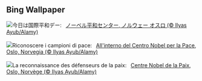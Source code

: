 ## Bing Wallpaper
![](https://www.bing.com/th?id=OHR.NobelNorway_JA-JP2271090168_UHD.jpg&w=1000)今日は国際平和デー:&nbsp;&ensp;[ノーベル平和センター, ノルウェー オスロ (© Ilyas Ayub/Alamy)](https://www.bing.com/th?id=OHR.NobelNorway_JA-JP2271090168_UHD.jpg)
<br><br/>
![](https://www.bing.com/th?id=OHR.NobelNorway_IT-IT6268753930_UHD.jpg&w=1000)Riconoscere i campioni di pace:&nbsp;&ensp;[All'interno del Centro Nobel per la Pace, Oslo, Norvegia (© Ilyas Ayub/Alamy)](https://www.bing.com/th?id=OHR.NobelNorway_IT-IT6268753930_UHD.jpg)
<br><br/>
![](https://www.bing.com/th?id=OHR.NobelNorway_FR-FR0963742399_UHD.jpg&w=1000)La reconnaissance des défenseurs de la paix:&nbsp;&ensp;[Centre Nobel de la Paix, Oslo, Norvège (© Ilyas Ayub/Alamy)](https://www.bing.com/th?id=OHR.NobelNorway_FR-FR0963742399_UHD.jpg)
<br><br/>
